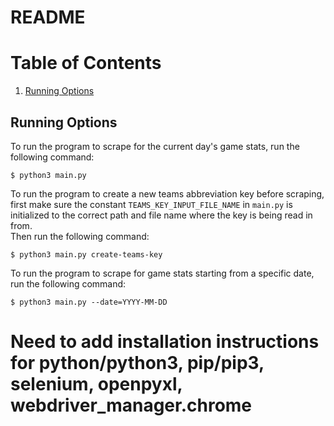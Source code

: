 # README

# Table of Contents
1. [Running Options](#Running-Options)

## Running Options
To run the program to scrape for the current day's game stats, run the following command:

```$ python3 main.py```

To run the program to create a new teams abbreviation key before scraping, first make sure the constant `TEAMS_KEY_INPUT_FILE_NAME` in `main.py` is initialized to the correct path and file name where the key is being read in from.  
Then run the following command:

```$ python3 main.py create-teams-key```

To run the program to scrape for game stats starting from a specific date, run the following command:  

```$ python3 main.py --date=YYYY-MM-DD```

# Need to add installation instructions for python/python3, pip/pip3, selenium, openpyxl, webdriver_manager.chrome


